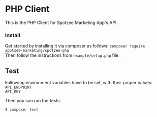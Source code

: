 PHP Client
================
This is the PHP Client for Spotzee Marketing App's API.

### Install
Get started by installing it via composer as follows:
`composer require spotzee-marketing/spotzee-php`  
Then follow the instructions from `example/setup.php` file.

## Test
Following environment variables have to be set, with their proper values:  
`API_ENDPOINT`  
`API_KEY`  

Then you can run the tests:
```bash
$ composer test
``` 

